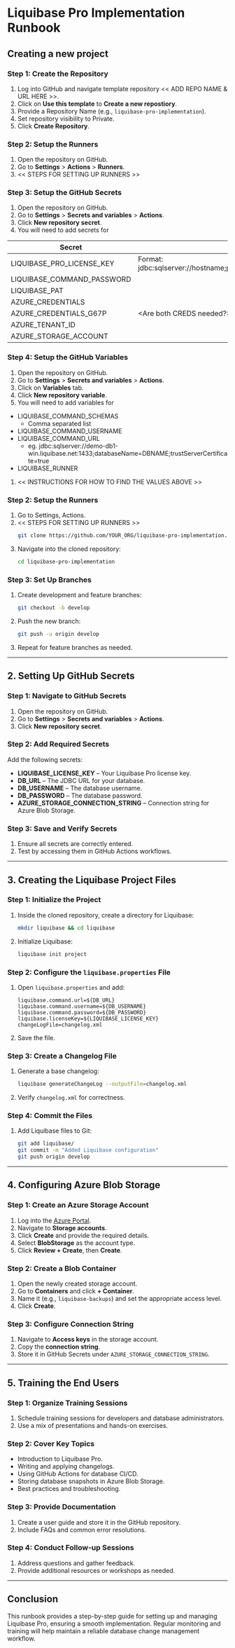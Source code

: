 # Liquibase Pro Implementation Runbook

## Creating a new project

### Step 1: Create the Repository
1. Log into GitHub and navigate template repository << ADD REPO NAME & URL HERE >>.
1. Click on **Use this template** to **Create a new repostiory**.
1. Provide a Repository Name (e.g., `liquibase-pro-implementation`).
1. Set repository visibility to Private.
1. Click **Create Repository**.

### Step 2: Setup the Runners
1. Open the repository on GitHub.
1. Go to **Settings** > **Actions** > **Runners**.
1. << STEPS FOR SETTING UP RUNNERS >>

### Step 3: Setup the GitHub Secrets
1. Open the repository on GitHub.
1. Go to **Settings** > **Secrets and variables** > **Actions**.
1. Click **New repository secret**.
1. You will need to add secrets for

| Secret        | Description
| ------------- | -------------
| LIQUIBASE_PRO_LICENSE_KEY | Format: jdbc:sqlserver://hostname;portNumber=1433;databaseName=databaseName;integratedSecurity=true;
| LIQUIBASE_COMMAND_PASSWORD | <Instructions on how to find>
| LIQUIBASE_PAT | <Instructions on how to find or generate>
| AZURE_CREDENTIALS | <Instructions on how to find and format>
| AZURE_CREDENTIALS_G67P | <Are both CREDS needed?>
| AZURE_TENANT_ID | <Instructions on how to find>
| AZURE_STORAGE_ACCOUNT | <Instructions on how to find>

### Step 4: Setup the GitHub Variables
1. Open the repository on GitHub.
1. Go to **Settings** > **Secrets and variables** > **Actions**.
1. Click on **Variables** tab.
1. Click **New repository variable**.
1. You will need to add variables for
  - LIQUIBASE_COMMAND_SCHEMAS
    - Comma separated list
  - LIQUIBASE_COMMAND_USERNAME
  - LIQUIBASE_COMMAND_URL
    - eg. jdbc:sqlserver://demo-db1-win.liquibase.net:1433;databaseName=DBNAME;trustServerCertificate=true
  - LIQUIBASE_RUNNER
1. << INSTRUCTIONS FOR HOW TO FIND THE VALUES ABOVE >>

### Step 2: Setup the Runners
1. Go to Settings, Actions.
2. << STEPS FOR SETTING UP RUNNERS >>
   ```sh
   git clone https://github.com/YOUR_ORG/liquibase-pro-implementation.git
   ```
3. Navigate into the cloned repository:
   ```sh
   cd liquibase-pro-implementation
   ```


### Step 3: Set Up Branches
1. Create development and feature branches:
   ```sh
   git checkout -b develop
   ```
2. Push the new branch:
   ```sh
   git push -u origin develop
   ```
3. Repeat for feature branches as needed.

---

## 2. Setting Up GitHub Secrets

### Step 1: Navigate to GitHub Secrets
1. Open the repository on GitHub.
2. Go to **Settings** > **Secrets and variables** > **Actions**.
3. Click **New repository secret**.

### Step 2: Add Required Secrets
Add the following secrets:
- **LIQUIBASE_LICENSE_KEY** – Your Liquibase Pro license key.
- **DB_URL** – The JDBC URL for your database.
- **DB_USERNAME** – The database username.
- **DB_PASSWORD** – The database password.
- **AZURE_STORAGE_CONNECTION_STRING** – Connection string for Azure Blob Storage.

### Step 3: Save and Verify Secrets
1. Ensure all secrets are correctly entered.
2. Test by accessing them in GitHub Actions workflows.

---

## 3. Creating the Liquibase Project Files

### Step 1: Initialize the Project
1. Inside the cloned repository, create a directory for Liquibase:
   ```sh
   mkdir liquibase && cd liquibase
   ```
2. Initialize Liquibase:
   ```sh
   liquibase init project
   ```

### Step 2: Configure the `liquibase.properties` File
1. Open `liquibase.properties` and add:
   ```properties
   liquibase.command.url=${DB_URL}
   liquibase.command.username=${DB_USERNAME}
   liquibase.command.password=${DB_PASSWORD}
   liquibase.licenseKey=${LIQUIBASE_LICENSE_KEY}
   changeLogFile=changelog.xml
   ```
2. Save the file.

### Step 3: Create a Changelog File
1. Generate a base changelog:
   ```sh
   liquibase generateChangeLog --outputFile=changelog.xml
   ```
2. Verify `changelog.xml` for correctness.

### Step 4: Commit the Files
1. Add Liquibase files to Git:
   ```sh
   git add liquibase/
   git commit -m "Added Liquibase configuration"
   git push origin develop
   ```

---

## 4. Configuring Azure Blob Storage

### Step 1: Create an Azure Storage Account
1. Log into the [Azure Portal](https://portal.azure.com).
2. Navigate to **Storage accounts**.
3. Click **Create** and provide the required details.
4. Select **BlobStorage** as the account type.
5. Click **Review + Create**, then **Create**.

### Step 2: Create a Blob Container
1. Open the newly created storage account.
2. Go to **Containers** and click **+ Container**.
3. Name it (e.g., `liquibase-backups`) and set the appropriate access level.
4. Click **Create**.

### Step 3: Configure Connection String
1. Navigate to **Access keys** in the storage account.
2. Copy the **connection string**.
3. Store it in GitHub Secrets under `AZURE_STORAGE_CONNECTION_STRING`.

---

## 5. Training the End Users

### Step 1: Organize Training Sessions
1. Schedule training sessions for developers and database administrators.
2. Use a mix of presentations and hands-on exercises.

### Step 2: Cover Key Topics
- Introduction to Liquibase Pro.
- Writing and applying changelogs.
- Using GitHub Actions for database CI/CD.
- Storing database snapshots in Azure Blob Storage.
- Best practices and troubleshooting.

### Step 3: Provide Documentation
1. Create a user guide and store it in the GitHub repository.
2. Include FAQs and common error resolutions.

### Step 4: Conduct Follow-up Sessions
1. Address questions and gather feedback.
2. Provide additional resources or workshops as needed.

---

## Conclusion
This runbook provides a step-by-step guide for setting up and managing Liquibase Pro, ensuring a smooth implementation. Regular monitoring and training will help maintain a reliable database change management workflow.

